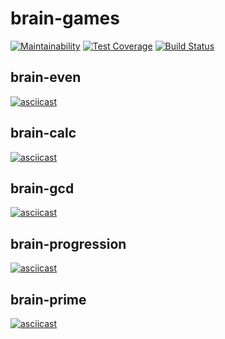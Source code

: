 # brain-games
[![Maintainability](https://api.codeclimate.com/v1/badges/24b2f5f7a9009a796369/maintainability)](https://codeclimate.com/github/quasko/project-lvl1-s412/maintainability)
[![Test Coverage](https://api.codeclimate.com/v1/badges/24b2f5f7a9009a796369/test_coverage)](https://codeclimate.com/github/quasko/project-lvl1-s412/test_coverage)
[![Build Status](https://travis-ci.org/quasko/project-lvl1-s412.svg?branch=master)](https://travis-ci.org/quasko/project-lvl1-s412)

## brain-even
[![asciicast](https://asciinema.org/a/221602.svg)](https://asciinema.org/a/221602)

## brain-calc
[![asciicast](https://asciinema.org/a/221605.svg)](https://asciinema.org/a/221605)

## brain-gcd
[![asciicast](https://asciinema.org/a/NX7lzPprK2vGEETKUhHLR6GgN.svg)](https://asciinema.org/a/NX7lzPprK2vGEETKUhHLR6GgN)

## brain-progression
[![asciicast](https://asciinema.org/a/221696.svg)](https://asciinema.org/a/221696)

## brain-prime
[![asciicast](https://asciinema.org/a/221841.svg)](https://asciinema.org/a/221841)